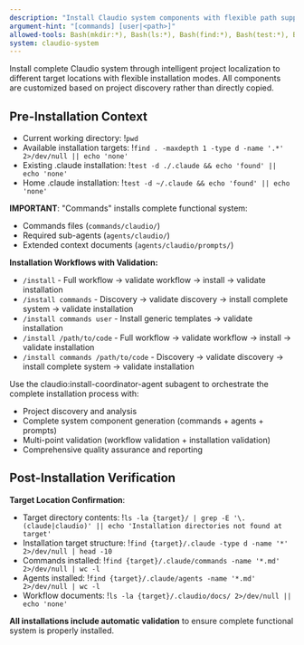 ```yaml
---
description: "Install Claudio system components with flexible path support and claudio namespace integration"
argument-hint: "[commands] [user|<path>]"
allowed-tools: Bash(mkdir:*), Bash(ls:*), Bash(find:*), Bash(test:*), Bash(pwd:*), Bash(tree:*)
system: claudio-system
---
```


Install complete Claudio system through intelligent project localization to different target locations with flexible installation modes. All components are customized based on project discovery rather than directly copied.

## Pre-Installation Context

- Current working directory: !`pwd`
- Available installation targets: !`find . -maxdepth 1 -type d -name '.*' 2>/dev/null || echo 'none'`
- Existing .claude installation: !`test -d ./.claude && echo 'found' || echo 'none'`
- Home .claude installation: !`test -d ~/.claude && echo 'found' || echo 'none'`

**IMPORTANT**: "Commands" installs complete functional system:
- Commands files (`commands/claudio/`)
- Required sub-agents (`agents/claudio/`) 
- Extended context documents (`agents/claudio/prompts/`)

**Installation Workflows with Validation:**
- `/install` - Full workflow → validate workflow → install → validate installation
- `/install commands` - Discovery → validate discovery → install complete system → validate installation  
- `/install commands user` - Install generic templates → validate installation
- `/install /path/to/code` - Full workflow → validate workflow → install → validate installation
- `/install commands /path/to/code` - Discovery → validate discovery → install complete system → validate installation

Use the claudio:install-coordinator-agent subagent to orchestrate the complete installation process with:
- Project discovery and analysis
- Complete system component generation (commands + agents + prompts)
- Multi-point validation (workflow validation + installation validation)
- Comprehensive quality assurance and reporting

## Post-Installation Verification

**Target Location Confirmation**:
- Target directory contents: !`ls -la {target}/ | grep -E '\.(claude|claudio)' || echo 'Installation directories not found at target'`
- Installation target structure: !`find {target}/.claude -type d -name '*' 2>/dev/null | head -10`
- Commands installed: !`find {target}/.claude/commands -name '*.md' 2>/dev/null | wc -l`
- Agents installed: !`find {target}/.claude/agents -name '*.md' 2>/dev/null | wc -l`
- Workflow documents: !`ls -la {target}/.claudio/docs/ 2>/dev/null || echo 'none'`

**All installations include automatic validation** to ensure complete functional system is properly installed.